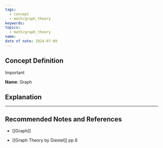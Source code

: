 ```yaml
---
tags:
  - concept
  - math/graph_theory
keywords: 
topics:
  - math/graph_theory
name: 
date of note: 2024-07-09
---
```


## Concept Definition

>[!important]
>**Name**: Graph





## Explanation





-----------
##  Recommended Notes and References


- [[Graph]]

- [[Graph Theory by Diestel]] pp 8